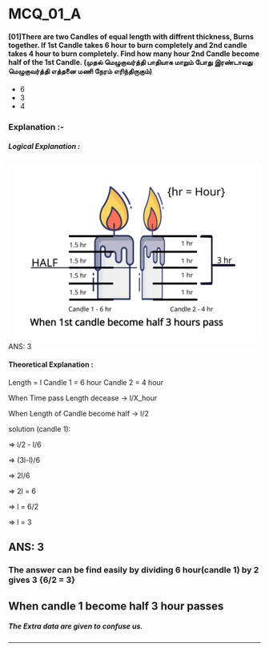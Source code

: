 <a name = "#top"><a>
# MCQ_01_A

#### [01]There are two Candles of equal length with diffrent thickness, Burns together. If 1st Candle takes 6 hour to burn completely and 2nd candle takes 4 hour to burn completely. Find how many hour 2nd Candle become half of the 1st Candle. (முதல் மெழுகுவர்த்தி பாதியாக மாறும் போது இரண்டாவது மெழுகுவர்த்தி எத்தனை மணி நேரம் எரிந்திருகும்) 
  - 6
  - 3
  - 4

### Explanation :-
##### Logical Explanation :
  ![](https://github.com/SE-Quest/SE-Quest-Home/blob/main/Written%20Round/ref_img/aptitude/mcqa01_1.svg)
 ANS: 3

#### Theoretical Explanation :
  
Length = l
Candle 1 = 6 hour
Candle 2 = 4 hour

When Time pass Length decease -> l/X_hour

When Length of Candle become half -> l/2

solution (candle 1):

 => l/2 - l/6

 => (3l-l)/6

 => 2l/6

 => 2l = 6

 => l = 6/2

 => l = 3
   
   ## ANS: 3
### The answer can be find easily by dividing 6 hour(candle 1) by 2 gives 3 {6/2 = 3}
## When candle 1 become half 3 hour passes

##### The Extra data are given to confuse us.

- - - -


